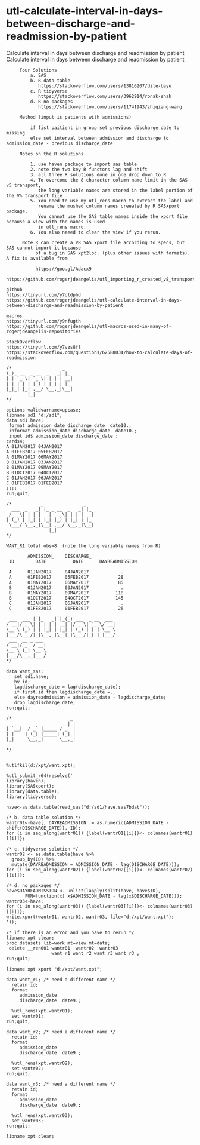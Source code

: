# utl-calculate-interval-in-days-between-discharge-and-readmission-by-patient
Calculate interval in days between discharge and readmission by patient
    Calculate interval in days between discharge and readmission by patient                                                                                                                    
                                                                                                                                                                                               
         Four Solutions                                                                                                                                                                        
             a. SAS                                                                                                                                                                            
             b. R data table                                                                                                                                                                   
                https://stackoverflow.com/users/13816207/dite-bayu                                                                                                                             
             c. R tidyverse                                                                                                                                                                    
                https://stackoverflow.com/users/3962914/ronak-shah                                                                                                                             
             d. R no packages                                                                                                                                                                  
                https://stackoverflow.com/users/11741943/zhiqiang-wang                                                                                                                         
                                                                                                                                                                                               
         Method (input is patients with admissions)                                                                                                                                            
                                                                                                                                                                                               
             if fist paitient in group set previous discharge date to missing                                                                                                                  
             else set interval between admission and discharge to admission_date - previous discharge_date                                                                                     
                                                                                                                                                                                               
         Notes on the R solutions                                                                                                                                                              
                                                                                                                                                                                               
             1. use haven package to import sas table                                                                                                                                          
             2. note the two key R functons lag and shift                                                                                                                                      
             3. all three R solutions done in one drop down to R                                                                                                                               
             4. To overcome the 8 character column name limit in the SAS v5 transport,                                                                                                         
                the long variable names are stored in the label portion of the V% transport file                                                                                               
             5. You need to use my utl_rens macro to extract the label and                                                                                                                     
                rename the mushed column names creeated by R SASxport package.                                                                                                                 
                You cannot use the SAS table names inside the xport file because a view with the names is used                                                                                 
                in utl_rens macro.                                                                                                                                                             
             6. You also neeed to clear the view if you rerun.                                                                                                                                 
                                                                                                                                                                                               
          Note R can create a V8 SAS xport file according to specs, but SAS cannot import it because                                                                                           
               of a bug in SAS xpt2loc. (plus other issues with formats). A fix is available from                                                                                              
                                                                                                                                                                                               
               https://goo.gl/Adacx9                                                                                                                                                           
               https://github.com/rogerjdeangelis/utl_importing_r_created_v8_transport_files_into_sas_wps/blob/master/utl_importing_r_created_v8_transport_files_into_sas_wps_xpt2loc.sas      
                                                                                                                                                                                               
    github                                                                                                                                                                                     
    https://tinyurl.com/y7otdphd                                                                                                                                                               
    https://github.com/rogerjdeangelis/utl-calculate-interval-in-days-between-discharge-and-readmission-by-patient                                                                             
                                                                                                                                                                                               
    macros                                                                                                                                                                                     
    https://tinyurl.com/y9nfugth                                                                                                                                                               
    https://github.com/rogerjdeangelis/utl-macros-used-in-many-of-rogerjdeangelis-repositories                                                                                                 
                                                                                                                                                                                               
    StackOverflow                                                                                                                                                                              
    https://tinyurl.com/y7vzs8fl                                                                                                                                                               
    https://stackoverflow.com/questions/62588034/how-to-calculate-days-of-readmission                                                                                                          
                                                                                                                                                                                               
    /*                   _                                                                                                                                                                     
    (_)_ __  _ __  _   _| |_                                                                                                                                                                   
    | | `_ \| `_ \| | | | __|                                                                                                                                                                  
    | | | | | |_) | |_| | |_                                                                                                                                                                   
    |_|_| |_| .__/ \__,_|\__|                                                                                                                                                                  
            |_|                                                                                                                                                                                
    */                                                                                                                                                                                         
                                                                                                                                                                                               
    options validvarname=upcase;                                                                                                                                                               
    libname sd1 "d:/sd1";                                                                                                                                                                      
    data sd1.have;                                                                                                                                                                             
     format admission_date discharge_date  date10.;                                                                                                                                            
     informat admission_date discharge_date  date10.;                                                                                                                                          
     input id$ admission_date discharge_date ;                                                                                                                                                 
    cards4;                                                                                                                                                                                    
    A 01JAN2017 04JAN2017                                                                                                                                                                      
    A 01FEB2017 05FEB2017                                                                                                                                                                      
    A 01MAY2017 06MAY2017                                                                                                                                                                      
    B 01JAN2017 03JAN2017                                                                                                                                                                      
    B 01MAY2017 09MAY2017                                                                                                                                                                      
    B 01OCT2017 04OCT2017                                                                                                                                                                      
    C 01JAN2017 06JAN2017                                                                                                                                                                      
    C 01FEB2017 01FEB2017                                                                                                                                                                      
    ;;;;                                                                                                                                                                                       
    run;quit;                                                                                                                                                                                  
                                                                                                                                                                                               
    /*           _               _                                                                                                                                                             
      ___  _   _| |_ _ __  _   _| |_                                                                                                                                                           
     / _ \| | | | __| `_ \| | | | __|                                                                                                                                                          
    | (_) | |_| | |_| |_) | |_| | |_                                                                                                                                                           
     \___/ \__,_|\__| .__/ \__,_|\__|                                                                                                                                                          
                    |_|                                                                                                                                                                        
    */                                                                                                                                                                                         
                                                                                                                                                                                               
    WANT_R1 total obs=8  (note the long variable names from R)                                                                                                                                 
                                                                                                                                                                                               
            ADMISSION_    DISCHARGE_                                                                                                                                                           
     ID        DATE          DATE      DAYREADMISSION                                                                                                                                          
                                                                                                                                                                                               
     A      01JAN2017     04JAN2017            .                                                                                                                                               
     A      01FEB2017     05FEB2017           28                                                                                                                                               
     A      01MAY2017     06MAY2017           85                                                                                                                                               
     B      01JAN2017     03JAN2017            .                                                                                                                                               
     B      01MAY2017     09MAY2017          118                                                                                                                                               
     B      01OCT2017     04OCT2017          145                                                                                                                                               
     C      01JAN2017     06JAN2017            .                                                                                                                                               
     C      01FEB2017     01FEB2017           26                                                                                                                                               
               _       _   _                                                                                                                                                                   
     ___  ___ | |_   _| |_(_) ___  _ __  ___                                                                                                                                                   
    / __|/ _ \| | | | | __| |/ _ \| `_ \/ __|                                                                                                                                                  
    \__ \ (_) | | |_| | |_| | (_) | | | \__ \                                                                                                                                                  
    |___/\___/|_|\__,_|\__|_|\___/|_| |_|___/                                                                                                                                                  
     ___  __ _ ___                                                                                                                                                                             
    / __|/ _` / __|                                                                                                                                                                            
    \__ \ (_| \__ \                                                                                                                                                                            
    |___/\__,_|___/                                                                                                                                                                            
    */                                                                                                                                                                                         
                                                                                                                                                                                               
    data want_sas;                                                                                                                                                                             
       set sd1.have;                                                                                                                                                                           
       by id;                                                                                                                                                                                  
       lagdischarge_date = lag(discharge_date);                                                                                                                                                
       if first.id then lagdischarge_date =.;                                                                                                                                                  
       else dayreadmission = admission_date - lagdischarge_date;                                                                                                                               
       drop lagdischarge_date;                                                                                                                                                                 
    run;quit;                                                                                                                                                                                  
                                                                                                                                                                                               
    /*                      _                                                                                                                                                                  
     _ __    __ _        __| |                                                                                                                                                                 
    | `__|  / _` |_____ / _` |                                                                                                                                                                 
    | |    | (_| |_____| (_| |                                                                                                                                                                 
    |_|     \__,_|      \__,_|                                                                                                                                                                 
                                                                                                                                                                                               
    */                                                                                                                                                                                         
                                                                                                                                                                                               
                                                                                                                                                                                               
    %utlfkil(d:/xpt/want.xpt);                                                                                                                                                                 
                                                                                                                                                                                               
    %utl_submit_r64(resolve('                                                                                                                                                                  
    library(haven);                                                                                                                                                                            
    library(SASxport);                                                                                                                                                                         
    library(data.table);                                                                                                                                                                       
    library(tidyverse);                                                                                                                                                                        
                                                                                                                                                                                               
    have<-as.data.table(read_sas("d:/sd1/have.sas7bdat"));                                                                                                                                     
                                                                                                                                                                                               
    /* b. data table solution */                                                                                                                                                               
    wantr01<-have[, DAYREADMISSION := as.numeric(ADMISSION_DATE - shift(DISCHARGE_DATE)), ID];                                                                                                 
    for (i in seq_along(wantr01)) {label(wantr01[[i]])<- colnames(wantr01)[[i]]};                                                                                                              
                                                                                                                                                                                               
    /* c. tidyverse solution */                                                                                                                                                                
    wantr02 <- as.data.table(have %>%                                                                                                                                                          
      group_by(ID) %>%                                                                                                                                                                         
      mutate(DAYREADMISSION = ADMISSION_DATE - lag(DISCHARGE_DATE)));                                                                                                                          
    for (i in seq_along(wantr02)) {label(wantr02[[i]])<- colnames(wantr02)[[i]]};                                                                                                              
                                                                                                                                                                                               
    /* d. no packages */                                                                                                                                                                       
    have$DAYREADMISSION <- unlist(lapply(split(have, have$ID),                                                                                                                                 
           FUN=function(x) x$ADMISSION_DATE - lag(x$DISCHARGE_DATE)));                                                                                                                         
    wantr03<-have;                                                                                                                                                                             
    for (i in seq_along(wantr03)) {label(wantr03[[i]])<- colnames(wantr03)[[i]]};                                                                                                              
    write.xport(wantr01, wantr02, wantr03, file="d:/xpt/want.xpt");                                                                                                                            
    '));                                                                                                                                                                                       
                                                                                                                                                                                               
    /* if there is an error and you have to rerun */                                                                                                                                           
    libname xpt clear;                                                                                                                                                                         
    proc datasets lib=work mt=view mt=data;                                                                                                                                                    
     delete __ren001 wantr01  wantr02  wantr03                                                                                                                                                 
                     want_r1 want_r2 want_r3 want_r3 ;                                                                                                                                         
    run;quit;                                                                                                                                                                                  
                                                                                                                                                                                               
    libname xpt xport "d:/xpt/want.xpt";                                                                                                                                                       
                                                                                                                                                                                               
    data want_r1; /* need a different name */                                                                                                                                                  
      retain id;                                                                                                                                                                               
      format                                                                                                                                                                                   
         admission_date                                                                                                                                                                        
         discharge_date  date9.;                                                                                                                                                               
                                                                                                                                                                                               
      %utl_rens(xpt.wantr01);                                                                                                                                                                  
      set wantr01;                                                                                                                                                                             
    run;quit;                                                                                                                                                                                  
                                                                                                                                                                                               
    data want_r2; /* need a different name */                                                                                                                                                  
      retain id;                                                                                                                                                                               
      format                                                                                                                                                                                   
         admission_date                                                                                                                                                                        
         discharge_date  date9.;                                                                                                                                                               
                                                                                                                                                                                               
      %utl_rens(xpt.wantr02);                                                                                                                                                                  
      set wantr02;                                                                                                                                                                             
    run;quit;                                                                                                                                                                                  
                                                                                                                                                                                               
    data want_r3; /* need a different name */                                                                                                                                                  
      retain id;                                                                                                                                                                               
      format                                                                                                                                                                                   
         admission_date                                                                                                                                                                        
         discharge_date  date9.;                                                                                                                                                               
                                                                                                                                                                                               
      %utl_rens(xpt.wantr03);                                                                                                                                                                  
      set wantr03;                                                                                                                                                                             
    run;quit;                                                                                                                                                                                  
                                                                                                                                                                                               
    libname xpt clear;                                                                                                                                                                         
                                                                                                                                                                                               
                                                                                                                                                                                               
